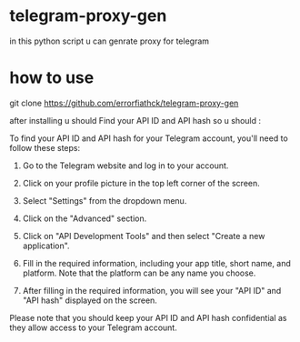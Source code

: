 # telegram-proxy-gen
in this python script u can genrate proxy for telegram 

# how to use 

git clone https://github.com/errorfiathck/telegram-proxy-gen

after installing u should Find your API ID and API hash so u should :

To find your API ID and API hash for your Telegram account, you'll need to follow these steps:

1. Go to the Telegram website and log in to your account.

2. Click on your profile picture in the top left corner of the screen.

3. Select "Settings" from the dropdown menu.

4. Click on the "Advanced" section.

5. Click on "API Development Tools" and then select "Create a new application".

6. Fill in the required information, including your app title, short name, and platform. Note that the platform can be any name you choose.

7. After filling in the required information, you will see your "API ID" and "API hash" displayed on the screen.

Please note that you should keep your API ID and API hash confidential as they allow access to your Telegram account.
